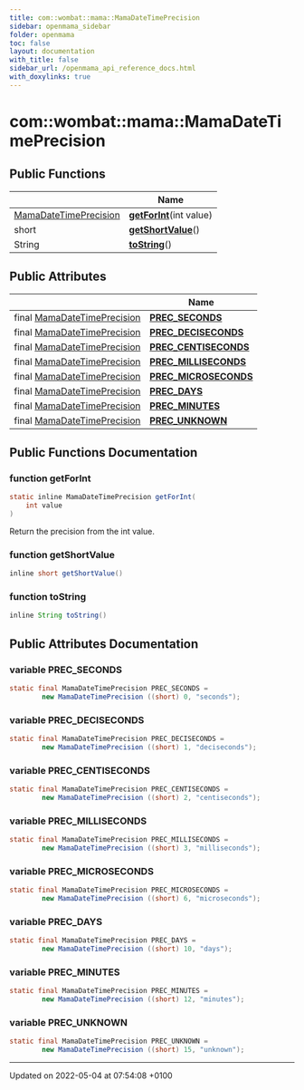 ```yaml
---
title: com::wombat::mama::MamaDateTimePrecision
sidebar: openmama_sidebar
folder: openmama
toc: false
layout: documentation
with_title: false
sidebar_url: /openmama_api_reference_docs.html
with_doxylinks: true
---
```


# com::wombat::mama::MamaDateTimePrecision





## Public Functions

|                | Name           |
| -------------- | -------------- |
| [MamaDateTimePrecision](classcom_1_1wombat_1_1mama_1_1MamaDateTimePrecision.html) | **[getForInt](classcom_1_1wombat_1_1mama_1_1MamaDateTimePrecision.html#function-getforint)**(int value) |
| short | **[getShortValue](classcom_1_1wombat_1_1mama_1_1MamaDateTimePrecision.html#function-getshortvalue)**() |
| String | **[toString](classcom_1_1wombat_1_1mama_1_1MamaDateTimePrecision.html#function-tostring)**() |

## Public Attributes

|                | Name           |
| -------------- | -------------- |
| final [MamaDateTimePrecision](classcom_1_1wombat_1_1mama_1_1MamaDateTimePrecision.html) | **[PREC_SECONDS](classcom_1_1wombat_1_1mama_1_1MamaDateTimePrecision.html#variable-prec-seconds)**  |
| final [MamaDateTimePrecision](classcom_1_1wombat_1_1mama_1_1MamaDateTimePrecision.html) | **[PREC_DECISECONDS](classcom_1_1wombat_1_1mama_1_1MamaDateTimePrecision.html#variable-prec-deciseconds)**  |
| final [MamaDateTimePrecision](classcom_1_1wombat_1_1mama_1_1MamaDateTimePrecision.html) | **[PREC_CENTISECONDS](classcom_1_1wombat_1_1mama_1_1MamaDateTimePrecision.html#variable-prec-centiseconds)**  |
| final [MamaDateTimePrecision](classcom_1_1wombat_1_1mama_1_1MamaDateTimePrecision.html) | **[PREC_MILLISECONDS](classcom_1_1wombat_1_1mama_1_1MamaDateTimePrecision.html#variable-prec-milliseconds)**  |
| final [MamaDateTimePrecision](classcom_1_1wombat_1_1mama_1_1MamaDateTimePrecision.html) | **[PREC_MICROSECONDS](classcom_1_1wombat_1_1mama_1_1MamaDateTimePrecision.html#variable-prec-microseconds)**  |
| final [MamaDateTimePrecision](classcom_1_1wombat_1_1mama_1_1MamaDateTimePrecision.html) | **[PREC_DAYS](classcom_1_1wombat_1_1mama_1_1MamaDateTimePrecision.html#variable-prec-days)**  |
| final [MamaDateTimePrecision](classcom_1_1wombat_1_1mama_1_1MamaDateTimePrecision.html) | **[PREC_MINUTES](classcom_1_1wombat_1_1mama_1_1MamaDateTimePrecision.html#variable-prec-minutes)**  |
| final [MamaDateTimePrecision](classcom_1_1wombat_1_1mama_1_1MamaDateTimePrecision.html) | **[PREC_UNKNOWN](classcom_1_1wombat_1_1mama_1_1MamaDateTimePrecision.html#variable-prec-unknown)**  |

## Public Functions Documentation

### function getForInt

```java
static inline MamaDateTimePrecision getForInt(
    int value
)
```


Return the precision from the int value. 


### function getShortValue

```java
inline short getShortValue()
```


### function toString

```java
inline String toString()
```


## Public Attributes Documentation

### variable PREC_SECONDS

```java
static final MamaDateTimePrecision PREC_SECONDS =
        new MamaDateTimePrecision ((short) 0, "seconds");
```


### variable PREC_DECISECONDS

```java
static final MamaDateTimePrecision PREC_DECISECONDS =
        new MamaDateTimePrecision ((short) 1, "deciseconds");
```


### variable PREC_CENTISECONDS

```java
static final MamaDateTimePrecision PREC_CENTISECONDS =
        new MamaDateTimePrecision ((short) 2, "centiseconds");
```


### variable PREC_MILLISECONDS

```java
static final MamaDateTimePrecision PREC_MILLISECONDS =
        new MamaDateTimePrecision ((short) 3, "milliseconds");
```


### variable PREC_MICROSECONDS

```java
static final MamaDateTimePrecision PREC_MICROSECONDS =
        new MamaDateTimePrecision ((short) 6, "microseconds");
```


### variable PREC_DAYS

```java
static final MamaDateTimePrecision PREC_DAYS =
        new MamaDateTimePrecision ((short) 10, "days");
```


### variable PREC_MINUTES

```java
static final MamaDateTimePrecision PREC_MINUTES =
        new MamaDateTimePrecision ((short) 12, "minutes");
```


### variable PREC_UNKNOWN

```java
static final MamaDateTimePrecision PREC_UNKNOWN =
        new MamaDateTimePrecision ((short) 15, "unknown");
```


-------------------------------

Updated on 2022-05-04 at 07:54:08 +0100